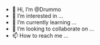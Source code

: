 - 👋 Hi, I’m @Drummo
- 👀 I’m interested in ...
- 🌱 I’m currently learning ...
- 💞️ I’m looking to collaborate on ...
- 📫 How to reach me ...

<!---
Drummo/Drummo is a ✨ special ✨ repository because its `README.md` (this file) appears on your GitHub profile.
You can click the Preview link to take a look at your changes.
--->
